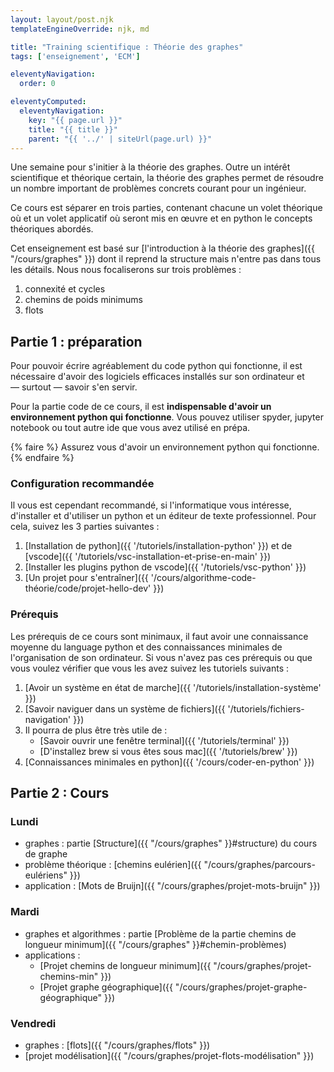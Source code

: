 ```yaml
---
layout: layout/post.njk
templateEngineOverride: njk, md

title: "Training scientifique : Théorie des graphes"
tags: ['enseignement', 'ECM']

eleventyNavigation:
  order: 0

eleventyComputed:
  eleventyNavigation:
    key: "{{ page.url }}"
    title: "{{ title }}"
    parent: "{{ '../' | siteUrl(page.url) }}"
---
```


<!-- début résumé -->

Une semaine pour s'initier à la théorie des graphes. Outre un intérêt scientifique et théorique certain, la théorie des graphes permet de résoudre un nombre important de problèmes concrets courant pour un ingénieur.

Ce cours est séparer en trois parties, contenant chacune un volet théorique  où et un volet applicatif où seront mis en œuvre et en python le concepts théoriques abordés.

<!-- fin résumé -->

Cet enseignement est basé sur [l'introduction à la théorie des graphes]({{ "/cours/graphes"  }}) dont il reprend la structure mais n'entre pas dans tous les détails. Nous nous focaliserons sur trois problèmes :

1. connexité et cycles
2. chemins de poids minimums
3. flots

## <span id="partie-1"></span> Partie 1 : préparation

Pour pouvoir écrire agréablement du code python qui fonctionne, il est nécessaire d'avoir des logiciels efficaces installés sur son ordinateur et — surtout — savoir s'en servir.

Pour la partie code de ce cours, il est **indispensable d'avoir un environnement python qui fonctionne**.  Vous pouvez utiliser spyder, jupyter notebook ou tout autre ide que vous avez utilisé en prépa.

{% faire %}
Assurez vous d'avoir un environnement python qui fonctionne.
{% endfaire %}

### Configuration recommandée

Il vous est cependant recommandé, si l'informatique vous intéresse, d'installer et d'utiliser un python et un éditeur de texte professionnel. Pour cela, suivez les 3 parties suivantes :

1. [Installation de python]({{ '/tutoriels/installation-python'  }}) et de [vscode]({{ '/tutoriels/vsc-installation-et-prise-en-main'  }})
2. [Installer les plugins python de vscode]({{ '/tutoriels/vsc-python'  }})
3. [Un projet pour s'entraîner]({{ '/cours/algorithme-code-théorie/code/projet-hello-dev' }})

### Prérequis

Les prérequis de ce cours sont minimaux, il faut avoir une connaissance moyenne du language python et des connaissances minimales de l'organisation de son ordinateur. Si vous n'avez pas ces prérequis ou que vous voulez vérifier que vous les avez suivez les tutoriels suivants :

1. [Avoir un système en état de marche]({{ '/tutoriels/installation-système'  }})
2. [Savoir naviguer dans un système de fichiers]({{ '/tutoriels/fichiers-navigation'  }})
3. Il pourra de plus être très utile de :
   * [Savoir ouvrir une fenêtre terminal]({{ '/tutoriels/terminal'   }})
   * [D'installez brew si vous êtes sous mac]({{ '/tutoriels/brew'   }})
4. [Connaissances minimales en python]({{ '/cours/coder-en-python'  }})

## Partie 2 : Cours

### Lundi

* graphes : partie [Structure]({{ "/cours/graphes" }}#structure) du cours de graphe
* problème théorique : [chemins eulérien]({{ "/cours/graphes/parcours-eulériens" }})
* application : [Mots de Bruijn]({{ "/cours/graphes/projet-mots-bruijn" }})

### Mardi

* graphes et algorithmes : partie [Problème de la partie chemins de longueur minimum]({{ "/cours/graphes" }}#chemin-problèmes)
* applications :
  * [Projet chemins de longueur minimum]({{ "/cours/graphes/projet-chemins-min" }})
  * [Projet graphe géographique]({{ "/cours/graphes/projet-graphe-géographique" }})

### Vendredi

* graphes : [flots]({{ "/cours/graphes/flots" }})
* [projet modélisation]({{ "/cours/graphes/projet-flots-modélisation" }})
